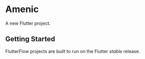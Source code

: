 # Amenic

A new Flutter project.

## Getting Started

FlutterFlow projects are built to run on the Flutter _stable_ release.
